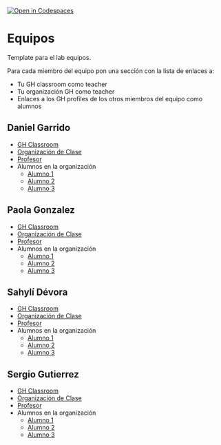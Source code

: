 [![Open in Codespaces](https://classroom.github.com/assets/launch-codespace-7f7980b617ed060a017424585567c406b6ee15c891e84e1186181d67ecf80aa0.svg)](https://classroom.github.com/open-in-codespaces?assignment_repo_id=12700824)
# Equipos

Template para el lab equipos.

Para cada miembro del equipo  pon una sección con la lista de enlaces a:

* Tu GH classroom como teacher
* Tu organización GH como teacher
* Enlaces a los GH profiles de los otros miembros del equipo como alumnos

## Daniel Garrido

* [GH Classroom](https://classroom.github.com/classrooms/149103967-ull-mfp-aet-2324-alu0100099904)
* [Organización de Clase](https://github.com/ull-mfp-aet-2324-alu0100099904)
* [Profesor](https://github.com/danielgarridocruz)
* Alumnos en la organización
  * [Alumno 1]()
  * [Alumno 2]()
  * [Alumno 3]()

## Paola Gonzalez

* [GH Classroom](https://classroom.github.com/classrooms/149103980-ull-mfp-aet-2324-alu0100773231)
* [Organización de Clase](https://github.com/ull-mfp-aet-2324-alu0100773231)
* [Profesor](https://github.com/Paolacolli)
* Alumnos en la organización
  * [Alumno 1](https://github.com/danielgarridocruz)
  * [Alumno 2](https://github.com/Sahyli)
  * [Alumno 3]()

## Sahylí Dévora

* [GH Classroom]()
* [Organización de Clase](https://github.com/ull-mfp-aet-2324-alu0100312201)
* [Profesor](https://github.com/Sahyli)
* Alumnos en la organización
  * [Alumno 1](https://github.com/danielgarridocruz)
  * [Alumno 2](https://github.com/Paolacolli)
  * [Alumno 3]()

## Sergio Gutierrez

* [GH Classroom]()
* [Organización de Clase]()
* [Profesor]()
* Alumnos en la organización
  * [Alumno 1]()
  * [Alumno 2]()
  * [Alumno 3]()
